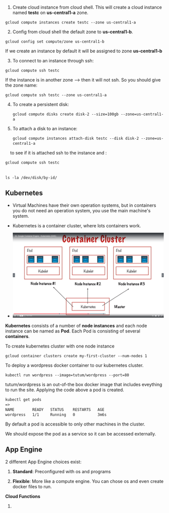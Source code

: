 1) Create cloud instance from cloud shell. This will create a cloud instance named **testc** on **us-central1-a** zone.

```
gcloud compute instances create testc --zone us-central1-a
```

2) Config from cloud shell the default zone to **us-central1-b**. 

```
gcloud config set compute/zone us-central1-b
```

If we create an instance by default it will be assigned to zone **us-central1-b**

3) To connect to an instance through ssh:

```
gcloud compute ssh testc
```

If the instance is in another zone --> then it will not ssh. So you should give the zone name:

```
gcloud compute ssh testc --zone us-central1-a
```

4. To create a persistent disk:
   
   ```
   gcloud compute disks create disk-2 --size=100gb --zone=us-central1-a
   ```

5. To attach a disk to an instance:
   
   ```
   gcloud compute instances attach-disk testc --disk disk-2 --zone=us-central1-a
   ```

    to see if it is attached ssh to the instance and :

```
gcloud compute ssh testc


ls -la /dev/disk/by-id/
```

## Kubernetes

- Virtual Machines have their own operation systems, but in containers you do not need an operation system, you use the main machine's system.

- Kubernetes is a container cluster, where lots containers work.

- <img title="" src="kubernetes.png" alt="">

**Kubernetes** consists of a number of **node instances** and each node instance can be named as **Pod**. Each Pod is consisting of several **containers**.

To create kubernetes cluster with one node instance

```
gcloud container clusters create my-first-cluster --num-nodes 1
```

To deploy a wordpress docker container to our kubernetes cluster. 

```
kubectl run wordpress --image=tutum/wordpress --port=80
```

tutum/wordpress is an out-of-the box docker image that includes eveything to run the site. Applying the code above a pod is created. 

```
kubectl get pods
=>
NAME        READY   STATUS    RESTARTS   AGE
wordpress   1/1     Running   0          3m6s
```

By default a pod is accessible to only other machines in the cluster. 

We should expose the pod as a service so it can be accessed externally. 







## App Engine

2 different App Engine choices exist:

1) **Standard**: Preconfigured with os and programs

2) **Flexible**: More like a compute engine. You can chose os and even create docker files to run.



**Cloud Functions**

1. 
